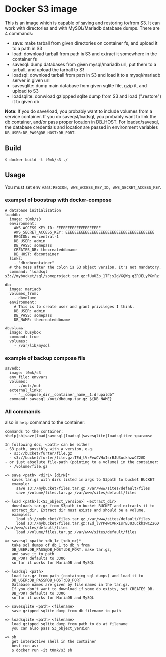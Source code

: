 # Docker S3 image

This is an image which is capable of saving and restoring to/from S3. It can work with directories and with MySQL/Mariadb database dumps. There are 4 commands:

- save: make tarball from given directories on container fs, and upload it to a path in S3
- load: download tarball from path in S3 and extract it somewhere in the container fs
- savesql: dump databases from given mysql/mariadb url, put them to a tarball, and upload the tarball to S3
- loadsql: download tarball from path in S3 and load it to a mysql/mariadb server in given url
- savesqlite: dump main database from given sqlite file, gzip it, and upload to S3
- loadsqlite: donwload gzippped sqlite dump from S3 and load (".restore") it to given db

**Note**: If you do save/load, you probably want to include volumes from a service container. If you do saveqsl/loadsql, you probably want to link the db container, and/or pass proper location in DB_HOST. For loadsq/savesql, the database credentials and location are passed in environment variables `DB_USER:DB_PASS@DB_HOST:DB_PORT`.

## Build

```
$ docker build -t t0mk/s3 ./
```

## Usage

You must set env vars: `REGION, AWS_ACCESS_KEY_ID, AWS_SECRET_ACCESS_KEY`.

### exampel of boostrap with docker-compose

```
# database initialization
loaddb:
  image: t0mk/s3
  environment:
    AWS_ACCESS_KEY_ID: EEEEEEEEEEEEEEEEEEEE
    AWS_SECRET_ACCESS_KEY: EEEEEEEEEEEEEEEEEEEEEEEEEEEEEEEEEEEEEEEE
    REGION: eu-central-1
    DB_USER: admin
    DB_PASS: somepass
    CREATES_DB: thecreateddbname
    DB_HOST: dbcontainer
  links:
    - "db:dbcontainer"
  # the mess after the colon is S3 object version. It's not mandatory.
  command: 'loadsql s3://mybucket/sql/someproject.tar.gz:fUuUZp_1TFjsIgVGQWq.gZRJELyPGnRz'

db:
  image: mariadb
  volumes_from:
    - dbvolume
  environment:
    # This is to create user and grant privileges I think.
    DB_USER: admin
    DB_PASS: somepass
    DB_NAME: thecreateddbname

dbvolume:
  image: busybox
  command: true
  volumes:
    - /var/lib/mysql

```

### example of backup compose file

```
savedb:
  image: t0mk/s3
  env_file: envvars
  volumes:
    - ./out:/out
  external_links:
    - "__compose_dir__container_name__1:drupaldb"
  command: savesql /out/dbdump.tar.gz ${DB_NAME}
```


### All commands

also in `help` command to the container:

```
commands to the container:
<help|sh|save|load|savesql|loadsql|savesqlite|loadsqlite> <params>

In following doc, <path> can be either
- S3 path, possibly with a version, e.g.
  - s3://bucket/furter/file.gz
  - s3://bucket/furter/file.gz:TEd_lVrPewCVHxIsrBJU3uckhzwCZ2GD
- or just absolute file-path (pointing to a volume) in the container:
  - /volume/file.gz

=> save <path> <dir1> [dirN]*
   saves tar.gz with dirs listed in args to S3path to bucket BUCKET
   example: 
     save s3://mybucket/files.tar.gz /var/www/sites/default/files
     save /volume/files.tar.gz /var/www/sites/default/files

=> load <path>[:<S3_object_version>] <extract_dir>
   downloads tar.gz from S3path in bucket BUCKET and extracts it to
   extract_dir. Extract dir must exists and should be a volume.
   examples:
     load s3://mybucket/files.tar.gz /var/www/sites/default/files
     load s3://mybucket/files.tar.gz:TEd_lVrPewCVHxIsrBJU3uckhzwCZ2GD /var/www/sites/default/files
     load /volume/files.tar.gz /var/www/sites/default/files

=> savesql <path> <db_1> [<db_n>]*
   take sql dumps of db_1 to db_n from 
   DB_USER:DB_PASS@DB_HOST:DB_PORT, make tar.gz, 
   and save it to path
   DB_PORT defaults to 3306
   so far it works for MariaDB and MySQL

=> loadsql <path>
   load tar.gz from path (containing sql dumps) and load it to
   DB_USER:DB_PASS@DB_HOST:DB_PORT
   Database names are given by file names in the tar.gz.
   If you don't want to download if some db exists, set CREATES_DB.
   DB_PORT defaults to 3306
   so far it works for MariaDB and MySQL

=> savesqlite <path> <filename>
   save gzipped sqlite dump from db filename to path

=> loadsqlite <path> <filename>
   load gzipped sqlite dump from path to db at filename
   you can also pass S3_object_version

=> sh
   get interactive shell in the container
   best run as:
   $ docker run -it t0mk/s3 sh
```
